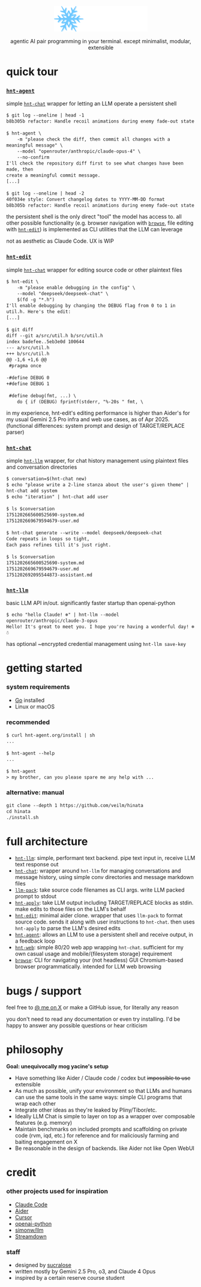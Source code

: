 <p align="center">
<img src="https://raw.githubusercontent.com/veilm/veilm.github.io/refs/heads/master/static/hinata.png" width="250">
</p>

<p align="center">
agentic AI pair programming in your terminal. except minimalist, modular, extensible
</p>

# quick tour

### [`hnt-agent`](./cmd/hnt-agent/)
simple [`hnt-chat`](./cmd/hnt-chat/) wrapper for letting an LLM operate a persistent shell

```
$ git log --oneline | head -1
b8b305b refactor: Handle recoil animations during enemy fade-out state

$ hnt-agent \
	-m "please check the diff, then commit all changes with a meaningful message" \
	--model "openrouter/anthropic/claude-opus-4" \
	--no-confirm
I'll check the repository diff first to see what changes have been made, then
create a meaningful commit message.
[...]

$ git log --oneline | head -2
40f034e style: Convert changelog dates to YYYY-MM-DD format
b8b305b refactor: Handle recoil animations during enemy fade-out state
```

the persistent shell is the only direct "tool" the model has access to. all
other possible functionality (e.g. browser navigation with
[`browse`](./util/browse/), file editing with
[`hnt-edit`](./cmd/hnt-edit/)) is implemented as CLI utilities that the LLM can
leverage

not as aesthetic as Claude Code. UX is WIP

### [`hnt-edit`](./cmd/hnt-edit/)
simple [`hnt-chat`](./cmd/hnt-chat/) wrapper for editing source code or other
plaintext files

```
$ hnt-edit \
	-m "please enable debugging in the config" \
	--model "deepseek/deepseek-chat" \
	$(fd -g "*.h")
I'll enable debugging by changing the DEBUG flag from 0 to 1 in util.h. Here's the edit:
[...]

$ git diff
diff --git a/src/util.h b/src/util.h
index badefee..5eb3e0d 100644
--- a/src/util.h
+++ b/src/util.h
@@ -1,6 +1,6 @@
 #pragma once
 
-#define DEBUG 0
+#define DEBUG 1
 
 #define debug(fmt, ...) \
 	do { if (DEBUG) fprintf(stderr, "%-20s " fmt, \
```

in my experience, hnt-edit's editing performance is higher than Aider's for my
usual Gemini 2.5 Pro infra and web use cases, as of Apr 2025. (functional
differences: system prompt and design of TARGET/REPLACE parser)

### [`hnt-chat`](./cmd/hnt-chat/)
simple [`hnt-llm`](./cmd/hnt-llm/) wrapper, for chat history management using
plaintext files and conversation directories
```
$ conversation=$(hnt-chat new)
$ echo "please write a 2-line stanza about the user's given theme" | hnt-chat add system
$ echo "iteration" | hnt-chat add user

$ ls $conversation
1751202665600525690-system.md
1751202669679594679-user.md

$ hnt-chat generate --write --model deepseek/deepseek-chat
Code repeats in loops so tight,
Each pass refines till it's just right.

$ ls $conversation
1751202665600525690-system.md
1751202669679594679-user.md
1751202692095544873-assistant.md
```

### [`hnt-llm`](./cmd/hnt-llm/)
basic LLM API in/out. significantly faster startup than openai-python
```
$ echo "hello Claude! ❄️" | hnt-llm --model openrouter/anthropic/claude-3-opus
Hello! It's great to meet you. I hope you're having a wonderful day! ❄️☃️
```

has optional ~encrypted credential management using `hnt-llm save-key`

# getting started
### system requirements
- [Go](https://go.dev/) installed
- Linux or macOS

### recommended
```
$ curl hnt-agent.org/install | sh
...

$ hnt-agent --help
...

$ hnt-agent
> my brother, can you please spare me any help with ...
```

### alternative: manual
```
git clone --depth 1 https://github.com/veilm/hinata
cd hinata
./install.sh
```

# full architecture
- [`hnt-llm`](./cmd/hnt-llm/): simple, performant text backend. pipe text input
in, receive LLM text response out
- [`hnt-chat`](./cmd/hnt-chat/): wrapper around `hnt-llm` for managing
conversations and message history, using simple conv directories and message
markdown files
- [`llm-pack`](./cmd/llm-pack/): take source code filenames as CLI args. write
LLM packed prompt to stdout
- [`hnt-apply`](./cmd/hnt-apply/): take LLM output including TARGET/REPLACE
blocks as stdin. make edits to those files on the LLM's behalf
- [`hnt-edit`](./cmd/hnt-edit/): minimal aider clone. wrapper that uses
`llm-pack` to format source code. sends it along with user instructions to
`hnt-chat`. then uses `hnt-apply` to parse the LLM's desired edits
- [`hnt-agent`](./cmd/hnt-agent/): allows an LLM to use a persistent shell and
receive output, in a feedback loop
- [`hnt-web`](./cmd/hnt-web/): simple 80/20 web app wrapping `hnt-chat`. sufficient
for my own casual usage and mobile/{filesystem storage} requirement
- [`browse`](./util/browse/): CLI for navigating your (not headless)
GUI Chromium-based browser programmatically. intended for LLM web browsing

# bugs / support
feel free to [@ me on X](https://x.com/sucralose__) or make a GitHub issue, for
literally any reason

you don't need to read any documentation or even try installing. I'd be happy to
answer any possible questions or hear criticism

# philosophy

**Goal: unequivocally mog yacine's setup**

- Have something like Aider / Claude code / codex but ~~impossible to use~~
extensible
- As much as possible, unify your environment so that LLMs and humans can use
the same tools in the same ways: simple CLI programs that wrap each other
- Integrate other ideas as they're leaked by Pliny/Tibor/etc.
- Ideally LLM Chat is simple to layer on top as a wrapper over composable
features (e.g. memory)
- Maintain benchmarks on included prompts and scaffolding on private code (rvm,
iqd, etc.) for reference and for maliciously farming and baiting engagement on X
- Be reasonable in the design of backends. like Aider not like Open WebUI

# credit
### other projects used for inspiration
- [Claude Code](https://www.anthropic.com/claude-code)
- [Aider](https://aider.chat/)
- [Cursor](https://www.cursor.com/)
- [openai-python](https://github.com/openai/openai-python)
- [simonw/llm](https://github.com/simonw/llm)
- [Streamdown](https://github.com/day50-dev/Streamdown)

### staff
- designed by [sucralose](https://veilm.github.io)
- written mostly by Gemini 2.5 Pro, o3, and Claude 4 Opus
- inspired by a certain reserve course student
